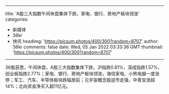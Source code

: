 
---
title: 'A股三大指数午间休盘集体下跌，家电、银行、房地产板块领涨'
categories: 
 - 新媒体
 - 36kr
 - 快讯
headimg: 'https://picsum.photos/400/300?random=8707'
author: 36kr
comments: false
date: Wed, 05 Jan 2022 03:33:36 GMT
thumbnail: 'https://picsum.photos/400/300?random=8707'
---

<div>   
36氪获悉，午间休盘，A股三大指数集体下跌，沪指跌0.81%，深成指跌1.57%，创业板指跌2.77%；家电、银行、房地产板块领涨，海信家电、小熊电器一度涨停；军工、汽车、半导体板块跌幅居前；元宇宙概念股逆市走强，中青宝涨超14%；北向资金净买入超11亿元。  
</div>
            